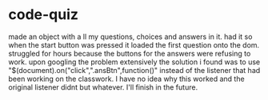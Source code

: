 # code-quiz
made an object with a ll my questions, choices and answers in it. had it so when the start button was pressed it loaded the first question onto the dom. struggled for hours because the buttons for the answers were refusing to work. upon googling the problem extensively the solution i found was to use "$(document).on("click",".ansBtn",function()" instead of the listener that had been working on the classwork. I have no idea why this worked and the original listener didnt but whatever. I'll finish in the future.